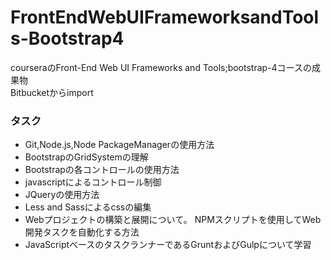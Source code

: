 # FrontEndWebUIFrameworksandTools-Bootstrap4
courseraのFront-End Web UI Frameworks and Tools;bootstrap-4コースの成果物  
Bitbucketからimport  
### タスク
 * Git,Node.js,Node PackageManagerの使用方法
 * BootstrapのGridSystemの理解
 * Bootstrapの各コントロールの使用方法
 * javascriptによるコントロール制御
 * JQueryの使用方法
 * Less and Sassによるcssの編集
 * Webプロジェクトの構築と展開について。 NPMスクリプトを使用してWeb開発タスクを自動化する方法
 * JavaScriptベースのタスクランナーであるGruntおよびGulpについて学習
